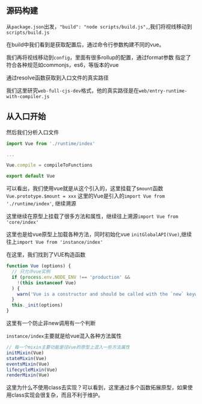 ## 源码构建
从`package.json`出发，`"build": "node scripts/build.js",`,我们将视线移动到`scripts/build.js`

在build中我们看到是获取配置后，通过命令行参数构建不同的vue。

我们再将视线移动到`config`，里面有很多rollup的配置，通过format参数 指定了符合各种规范如commonjs，es6，等版本的vue

通过resolve函数获取到入口文件的真实路径

我们这里研究`web-full-cjs-dev`格式，他的真实路径是在`web/entry-runtime-with-compiler.js`

## 从入口开始
然后我们分析入口文件


```javascript
import Vue from './runtime/index'

...

Vue.compile = compileToFunctions

export default Vue
```
可以看出，我们使用vue就是从这个引入的，这里挂载了`$mount`函数`Vue.prototype.$mount = xxx` 这里的Vue是引入的`import Vue from './runtime/index'`, 继续溯源

这里继续在原型上挂载了很多方法和属性，继续往上溯源`import Vue from 'core/index'`

这里也是给vue原型上加载各种方法，同时初始化vue `initGlobalAPI(Vue)`,继续往上`import Vue from 'instance/index'`

在这里，我们找到了VUE构造函数
```js
function Vue (options) {
  // 只允许vue实例
  if (process.env.NODE_ENV !== 'production' &&
    !(this instanceof Vue)
  ) {
    warn('Vue is a constructor and should be called with the `new` keyword')
  }
  this._init(options)
}

```
这里有一个防止非new调用有一个判断

`instance/index`主要就是给vue混入各种方法属性
```js
// 每一个mixin主要功能是往Vue的原型上混入一些方法属性
initMixin(Vue)
stateMixin(Vue)
eventsMixin(Vue)
lifecycleMixin(Vue)
renderMixin(Vue)

```
这里为什么不使用class去实现？可以看到，这里通过多个函数拓展原型，如果使用class实现会很复杂，而且不利于维护。